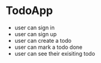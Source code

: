 # TodoApp 
- user can sign in
- user can sign up
- user can create a todo
- user can mark a todo done
- user can see their exisiting todo
